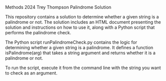 Methods 2024 Trey Thompson Palindrome Solution

This repository contains a solution to determine whether a given string is a palindrome or not. The solution includes an HTML document presenting the solution and instructions on how to use it, along with a Python script that performs the palindrome check.

The Python script runPalindromeCheck.py contains the logic for determining whether a given string is a palindrome. It defines a function isPalindrome(arg) that takes a string argument and returns whether it is a palindrome or not.

To run the script, execute it from the command line with the string you want to check as an argument.